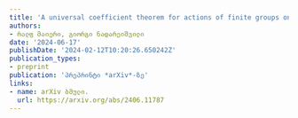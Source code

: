 ```yaml
---
title: 'A universal coefficient theorem for actions of finite groups on $C^*$-algebras'
authors:
- რალფ მაიერი, გიორგი ნადარეიშვილი
date: '2024-06-17'
publishDate: '2024-02-12T10:20:26.650242Z'
publication_types:
- preprint
publication: 'პრეპრინტი *arXiv*-ზე'
links:
- name: arXiv ბმული.
  url: https://arxiv.org/abs/2406.11787
---
```

